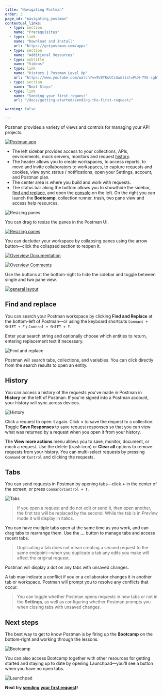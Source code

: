 ```yaml
---
title: "Navigating Postman"
order: 3
page_id: "navigating_postman"
contextual_links:
  - type: section
    name: "Prerequisites"
  - type: link
    name: "Download and Install"
    url: "https://getpostman.com/apps"
  - type: section
    name: "Additional Resources"
  - type: subtitle
    name: "Videos"
  - type: link
    name: "History | Postman Level Up"
    url: "https://www.youtube.com/watch?v=9VBTKwUCsGw&list=PLM-7VG-sgbtC5tNXxd28cmePSa9BYwqeU&index=4"
  - type: section
    name: "Next Steps"
  - type: link
    name: "Sending your first request"
    url: "/docs/getting-started/sending-the-first-request/"

warning: false

---
```


Postman provides a variety of views and controls for managing your API projects.

[![Postman app](https://assets.postman.com/postman-docs/app-overview-v8.jpg)](https://assets.postman.com/postman-docs/app-overview-v8.jpg)

* The left sidebar provides access to your collections, APIs, environments, mock servers, monitors and request [history](#history).
* The header allows you to create workspaces, to access reports, to move and invite collaborators to workspaces, to capture requests and cookies, view sync status / notifications, open your Settings, account, and Postman plan.
* The center area is where you build and work with requests.
* The status bar along the bottom allows you to show/hide the sidebar, [find and replace](#find-and-replace), and open the [console](/docs/sending-requests/troubleshooting-api-requests/) on the left. On the right you can launch the __Bootcamp__, collection runner, trash, two pane view and access help resources.

![Resizing panes](https://assets.postman.com/postman-docs/resizing-panes-app.gif)

You can drag to resize the panes in the Postman UI.

[![Resizing panes](https://assets.postman.com/postman-docs/panes-resized.jpg)](https://assets.postman.com/postman-docs/panes-resized.jpg)

You can declutter your workspace by collapsing panes using the arrow button—click the collapsed section to reopen it.

[![Overview Documentation](https://assets.postman.com/postman-docs/overview-documentations-v8.jpg)](https://assets.postman.com/postman-docs/overview-documentations-v8.jpg)

[![Overview Comments](https://assets.postman.com/postman-docs/overview-comments-v8.jpg)](https://assets.postman.com/postman-docs/overview-comments-v8.jpg)

Use the buttons at the bottom-right to hide the sidebar and toggle between single and two pane view.

[![general layout](https://assets.postman.com/postman-docs/split-pane-view-v8.jpg)](https://assets.postman.com/postman-docs/split-pane-view-v8.jpg)

## Find and replace

You can search your Postman workspace by clicking __Find and Replace__ at the bottom-left of Postman—or using the keyboard shortcuts `Command + SHIFT + F` / `Control + SHIFT + F`.

Enter your search string and optionally choose which entities to return, entering replacement text if necessary.

![Find and replace](https://assets.postman.com/postman-docs/find-and-replace-tab.jpg)

Postman will search tabs, collections, and variables. You can click directly from the search results to open an entity.

## History

You can access a history of the requests you've made in Postman in __History__ on the left of Postman. If you're signed into a Postman account, your history will sync across devices.

![History](https://assets.postman.com/postman-docs/history-in-app.jpg)

Click a request to open it again. Click __+__ to save the request to a collection. Toggle __Save Responses__ to save request responses so that you can view what was returned by a request when you open it from your history.

The __View more actions__ menu allows you to save, monitor, document, or mock a request. Use the delete (trash icon) or __Clear all__ options to remove requests from your history. You can multi-select requests by pressing `Command` or `Control` and clicking the requests.

## Tabs

You can send requests in Postman by opening tabs—click __+__ in the center of the screen, or press `Command/Control + T`.

![Tabs](https://assets.postman.com/postman-docs/open-unsaved-tab-options.jpg)

> If you open a request and do not edit or send it, then open another, the first tab will be replaced by the second. While the tab is in _Preview_ mode it will display in italics.

You can have multiple tabs open at the same time as you work, and can drag tabs to rearrange them. Use the __...__ button to manage tabs and access recent tabs.

> Duplicating a tab does not mean creating a second request to the same endpoint—when you duplicate a tab any edits you make will affect the original request.

Postman will display a dot on any tabs with unsaved changes.

A tab may indicate a conflict if you or a collaborator changes it in another tab or workspace. Postman will prompt you to resolve any conflicts that occur.

> You can toggle whether Postman opens requests in new tabs or not in the __Settings__, as well as configuring whether Postman prompts you when closing tabs with unsaved changes.

## Next steps

The best way to get to know Postman is by firing up the __Bootcamp__ on the bottom-right and working through the lessons.

![Bootcamp](https://assets.postman.com/postman-docs/bootcamp-overview-app.jpg)

You can also access Bootcamp together with other resources for getting started and staying up to date by opening Launchpad—you'll see a button when you have no open tabs.

![Launchpad](https://assets.postman.com/postman-docs/launchpad-open-app.jpg)

__Next try [sending your first request](/docs/getting-started/sending-the-first-request/)!__

